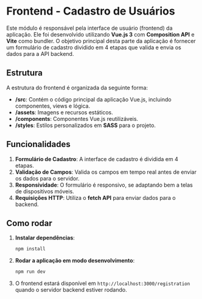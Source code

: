 # Frontend - Cadastro de Usuários

Este módulo é responsável pela interface de usuário (frontend) da aplicação. Ele foi desenvolvido utilizando **Vue.js 3** com **Composition API** e **Vite** como bundler. O objetivo principal desta parte da aplicação é fornecer um formulário de cadastro dividido em 4 etapas que valida e envia os dados para a API backend.

## Estrutura

A estrutura do frontend é organizada da seguinte forma:

- **/src**: Contém o código principal da aplicação Vue.js, incluindo componentes, views e lógica.
- **/assets**: Imagens e recursos estáticos.
- **/components**: Componentes Vue.js reutilizáveis.
- **/styles**: Estilos personalizados em **SASS** para o projeto.

## Funcionalidades

1. **Formulário de Cadastro**: A interface de cadastro é dividida em 4 etapas.
2. **Validação de Campos**: Valida os campos em tempo real antes de enviar os dados para o servidor.
3. **Responsividade**: O formulário é responsivo, se adaptando bem a telas de dispositivos móveis.
4. **Requisições HTTP**: Utiliza o **fetch API** para enviar dados para o backend.

## Como rodar

1. **Instalar dependências**:

   ```bash
   npm install
   ```

2. **Rodar a aplicação em modo desenvolvimento**:

   ```bash
   npm run dev
   ```

3. O frontend estará disponível em `http://localhost:3000/registration` quando o servidor backend estiver rodando.
